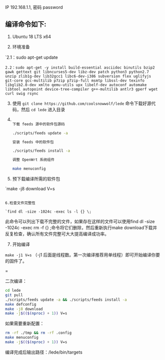 IP 192.168.1.1, 密码 password

编译命令如下:
-
1.  Ubuntu  18 LTS x64

2. 环境准备

  `2.1：sudo apt-get update

  `2.2：sudo apt-get -y install build-essential asciidoc binutils bzip2 gawk gettext git libncurses5-dev libz-dev patch python3 python2.7 unzip zlib1g-dev lib32gcc1 libc6-dev-i386 subversion flex uglifyjs git-core gcc-multilib p7zip p7zip-full msmtp libssl-dev texinfo libglib2.0-dev xmlto qemu-utils upx libelf-dev autoconf automake libtool autopoint device-tree-compiler g++-multilib antlr3 gperf wget curl swig rsync
`

3. 使用 `git clone https://github.com/coolsnowwolf/lede` 命令下载好源代码，然后 `cd lede` 进入目录

4. ```bash

   下载 feeds 源中的软件包源码
   
   ./scripts/feeds update -a
   
   安装 feeds 中的软件包
   
   ./scripts/feeds install -a
   
   调整 OpenWrt 系统组件
   
   make menuconfig
   ```

5. 预下载编译所需的软件包

  `make -j8 download V=s
   ```
   
6.检查文件完整性

  `find dl -size -1024c -exec ls -l {} \;
   ```
   
   此命令可以列出下载不完整的文件，如果存在这样的文件可以使用find dl -size -1024c -exec rm -f {} \;命令将它们删除，然后重新执行make download下载并反复检查，确认所有文件完整可大大提高编译成功率。
   
7. 开始编译

 `make -j1 V=s` （-j1 后面是线程数。第一次编译推荐用单线程）即可开始编译你要的固件了。



=

二次编译：
```bash
cd lede
git pull
./scripts/feeds update -a && ./scripts/feeds install -a
make defconfig
make -j8 download
make -j$(($(nproc) + 1)) V=s
```

如果需要重新配置：
```bash
rm -rf ./tmp && rm -rf .config
make menuconfig
make -j$(($(nproc) + 1)) V=s
```

编译完成后输出路径：/lede/bin/targets

